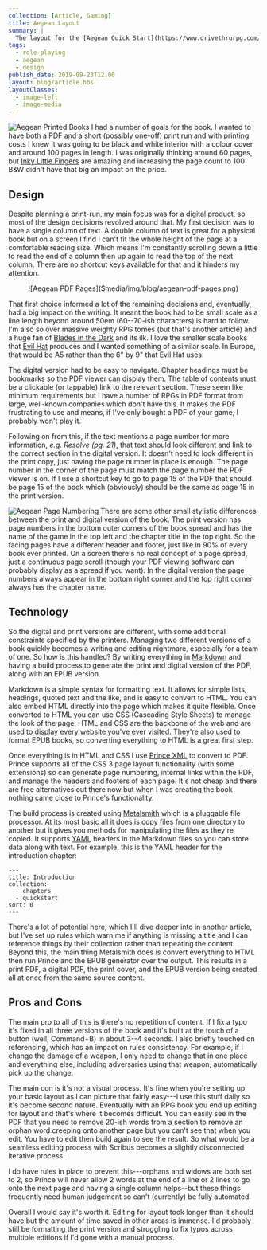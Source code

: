 ```yaml
---
collection: [Article, Gaming]
title: Aegean Layout
summary: |
  The layout for the [Aegean Quick Start](https://www.drivethrurpg.com/product/278997/Aegean-Quick-Start) book wasn't created using [InDesign](https://www.adobe.com/uk/products/indesign.html) or [Scribus](https://www.scribus.net/) or any standard design tools. I don't have any experience with either so I found them difficult to get started with. I do have a background in programming, web development and UX, so I made use of the skills and tools I already had.
tags: 
  - role-playing
  - aegean
  - design
publish_date: 2019-09-23T12:00
layout: blog/article.hbs
layoutClasses: 
  - image-left
  - image-media
---
```


![Aegean Printed Books]($media/img/blog/aegean-books.jpg) I had a number of goals for the book. I wanted to have both a PDF and a short (possibly one-off) print run and with printing costs I knew it was going to be black and white interior with a colour cover and around 100 pages in length. I was originally thinking around 60 pages, but [Inky Little Fingers](https://www.inkylittlefingers.co.uk/) are amazing and increasing the page count to 100 B&W didn't have that big an impact on the price.

## Design

Despite planning a print-run, my main focus was for a digital product, so most of the design decisions revolved around that. My first decision was to have a single column of text. A double column of text is great for a physical book but on a screen I find I can't fit the whole height of the page at a comfortable reading size. Which means I'm constantly scrolling down a little to read the end of a column then up again to read the top of the next column. There are no shortcut keys available for that and it hinders my attention.

<figure>![Aegean PDF Pages]($media/img/blog/aegean-pdf-pages.png)</figure>

That first choice informed a lot of the remaining decisions and, eventually, had a big impact on the writing. It meant the book had to be small scale as a line length beyond around 50em (60--70-ish characters) is hard to follow. I'm also so over massive weighty RPG tomes (but that's another article) and a huge fan of [Blades in the Dark](https://bladesinthedark.com/) and its ilk. I love the smaller scale books that [Evil Hat](https://www.evilhat.com/home/) produces and I wanted something of a similar scale. In Europe, that would be A5 rather than the 6" by 9" that Evil Hat uses.

The digital version had to be easy to navigate. Chapter headings must be bookmarks so the PDF viewer can display them. The table of contents must be a clickable (or tappable) link to the relevant section. These seem like minimum requirements but I have a number of RPGs in PDF format from large, well-known companies which don't have this. It makes the PDF frustrating to use and means, if I've only bought a PDF of your game, I probably won't play it.

Following on from this, if the text mentions a page number for more information, *e.g. Resolve (pg. 21)*, that text should look different and link to the correct section in the digital version. It doesn't need to look different in the print copy, just having the page number in place is enough. The page number in the corner of the page must match the page number the PDF viewer is on. If I use a shortcut key to go to page 15 of the PDF that should be page 15 of the book which (obviously) should be the same as page 15 in the print version.

![Aegean Page Numbering]($media/img/blog/aegean-wounds.jpg) There are some other small stylistic differences between the print and digital version of the book. The print version has page numbers in the bottom outer corners of the book spread and has the name of the game in the top left and the chapter title in the top right. So the facing pages have a different header and footer, just like in 90% of every book ever printed. On a screen there's no real concept of a page spread, just a continuous page scroll (though your PDF viewing software can probably display as a spread if you want). In the digital version the page numbers always appear in the bottom right corner and the top right corner always has the chapter name.

## Technology

So the digital and print versions are different, with some additional constraints specified by the printers. Managing two different versions of a book quickly becomes a writing and editing nightmare, especially for a team of one. So how is this handled? By writing everything in [Markdown](https://www.markdownguide.org/) and having a build process to generate the print and digital version of the PDF, along with an EPUB version.

Markdown is a simple syntax for formatting text. It allows for simple lists, headings, quoted text and the like, and is easy to convert to HTML. You can also embed HTML directly into the page which makes it quite flexible. Once converted to HTML you can use CSS (Cascading Style Sheets) to manage the look of the page. HTML and CSS are the backbone of the web and are used to display every website you've ever visited. They're also used to format EPUB books, so converting everything to HTML is a great first step.

Once everything is in HTML and CSS I use [Prince XML](https://www.princexml.com) to convert to PDF. Prince supports all of the CSS 3 page layout functionality (with some extensions) so can generate page numbering, internal links within the PDF, and manage the headers and footers of each page. It's not cheap and there are free alternatives out there now but when I was creating the book nothing came close to Prince's functionality.

The build process is created using [Metalsmith](https://metalsmith.io/) which is a pluggable file processor. At its most basic all it does is copy files from one directory to another but it gives you methods for manipulating the files as they're copied. It supports [YAML](https://yaml.org/) headers in the Markdown files so you can store data along with text. For example, this is the YAML header for the introduction chapter:

```
---
title: Introduction
collection:
  - chapters
  - quickstart
sort: 0
---
```

There's a lot of potential here, which I'll dive deeper into in another article, but I've set up rules which warn me if anything is missing a title and I can reference things by their collection rather than repeating the content. Beyond this, the main thing Metalsmith does is convert everything to HTML then run Prince and the EPUB generator over the output. This results in a print PDF, a digital PDF, the print cover, and the EPUB version being created all at once from the same source content.

## Pros and Cons

The main pro to all of this is there's no repetition of content. If I fix a typo it's fixed in all three versions of the book and it's built at the touch of a button (well, Command+B) in about 3--4 seconds. I also briefly touched on referencing, which has an impact on rules consistency. For example, if I change the damage of a weapon, I only need to change that in one place and everything else, including adversaries using that weapon, automatically pick up the change.

The main con is it's not a visual process. It's fine when you're setting up your basic layout as I can picture that fairly easy---I use this stuff daily so it's become second nature. Eventually with an RPG book you end up editing for layout and that's where it becomes difficult. You can easily see in the PDF that you need to remove 20-ish words from a section to remove an orphan word creeping onto another page but you can't see that when you edit. You have to edit then build again to see the result. So what would be a seamless editing process with Scribus becomes a slightly disconnected iterative process.

I do have rules in place to prevent this---orphans and widows are both set to 2, so Prince will never allow 2 words at the end of a line or 2 lines to go onto the next page and having a single column helps--but these things frequently need human judgement so can't (currently) be fully automated.

Overall I would say it's worth it. Editing for layout took longer than it should have but the amount of time saved in other areas is immense. I'd probably still be formatting the print version and struggling to fix typos across multiple editions if I'd gone with a manual process.
